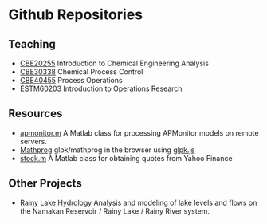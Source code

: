 Github Repositories
======================

## Teaching

* [CBE20255](http://jckantor.github.io/CBE20255) Introduction to Chemical Engineering Analysis
* [CBE30338](http://jckantor.github.io/CBE30338) Chemical Process Control
* [CBE40455](http://jckantor.github.io/CBE40455) Process Operations
* [ESTM60203](http://jckantor.github.io/ESTM60203) Introduction to Operations Research

## Resources

* [apmonitor.m](https://gist.github.com/jckantor/b1678f34c8fd0347e77b) A Matlab class for processing APMonitor models on remote servers.
* [Mathprog](http://www3.nd.edu/~jeff/mathprog/) glpk/mathprog in the browser using [glpk.js](http://hgourvest.github.io/glpk.js/)
* [stock.m](https://gist.github.com/jckantor/9355655) A Matlab class for obtaining quotes from Yahoo Finance

## Other Projects

* [Rainy Lake Hydrology](http://jckantor.github.io/Rainy-Lake-Hydrology/) Analysis and modeling of lake levels and flows on the Namakan Reservoir / Rainy Lake / Rainy River system.

